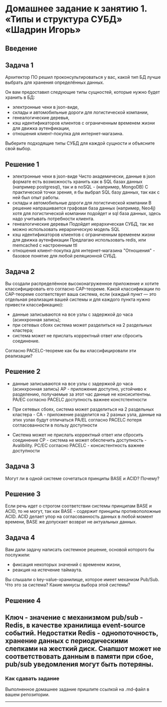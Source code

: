 # Домашнее задание к занятию 1. «Типы и структура СУБД» «Шадрин Игорь» 

## Введение


## Задача 1

Архитектор ПО решил проконсультироваться у вас, какой тип БД 
лучше выбрать для хранения определённых данных.

Он вам предоставил следующие типы сущностей, которые нужно будет хранить в БД:

- электронные чеки в json-виде,
- склады и автомобильные дороги для логистической компании,
- генеалогические деревья,
- кэш идентификаторов клиентов с ограниченным временем жизни для движка аутенфикации,
- отношения клиент-покупка для интернет-магазина.

Выберите подходящие типы СУБД для каждой сущности и объясните свой выбор.

## Решение 1
- электронные чеки в json-виде
Чисто академически, данные в json формате есть возможность хранить как в SQL базах данных (например postgresql), так и в noSQL - (например, MongoDB) С практической точки зрения, я бы выбрал SQL базу данных, так как с ней был опыт работы.
- склады и автомобильные дороги для логистической компании
В решение напрашивается графовая база данных (например, Neo4j) хотя для логистической компании подойдет и sql база данных, здесь надо учитывать потребности клиента.
- генеалогические деревья
Подойдет иерархическая СУБД, так же можно использовать иерархическую модель SQL
- кэш идентификаторов клиентов с ограниченным временем жизни для движка аутенфикации
Предлагаю использовать redis, или memcached с настроенным ttl
- отношения клиент-покупка для интернет-магазина
"Отношения" - базовое понятие для любой реляционной СУБД.
## Задача 2

Вы создали распределённое высоконагруженное приложение и хотите классифицировать его согласно 
CAP-теореме. Какой классификации по CAP-теореме соответствует ваша система, если 
(каждый пункт — это отдельная реализация вашей системы и для каждого пункта нужно привести классификацию):

- данные записываются на все узлы с задержкой до часа (асинхронная запись);
- при сетевых сбоях система может разделиться на 2 раздельных кластера;
- система может не прислать корректный ответ или сбросить соединение.

Согласно PACELC-теореме как бы вы классифицировали эти реализации?

## Решение 2

- данные записываются на все узлы с задержкой до часа (асинхронная запись) 
AP - приложение доступно, устойчиво к разделению, получаемые за этот час данные не консиситентны.
PA/EС согласно PACELC доступность важнее констстентности

- При сетевых сбоях, система может разделиться на 2 раздельных кластера - 
CA - приложение разделится на 2 разных узла, данные на этих узлах будут отличаться
PA/EL согласно PACELC потеря согласованности в пользу доступности

- Система может не прислать корректный ответ или сбросить соединение 
CP - система не может обеспечить доступность - Avalibility.
PC/EC согласно PACELC - консистентность важнее доступности

## Задача 3

Могут ли в одной системе сочетаться принципы BASE и ACID? Почему?

## Решение 3

Если речь идет о строгом соответствии системы принципам BASE и ACID, то не могут, так как BASE - содержит принципы противоположные ACID. ACID делает упор на согласованность данных в любой момент времени, BASE же допускает возврат не актуальных данных.


## Задача 4

Вам дали задачу написать системное решение, основой которого бы послужили:

- фиксация некоторых значений с временем жизни,
- реакция на истечение таймаута.

Вы слышали о key-value-хранилище, которое имеет механизм Pub/Sub. 
Что это за система? Какие минусы выбора этой системы?

## Решение 4


Ключ - значение с механизмом pub/sub - Redis, в качестве хранилища event-source событий. 
Недостатки Redis - однопоточность, хранение данных с периодическими слепками на жесткий диск. Снапшот может не соответствовать данным в памяти при сбое, pub/sub уведомления могут быть потеряны.
---

### Как cдавать задание

Выполненное домашнее задание пришлите ссылкой на .md-файл в вашем репозитории.

---

